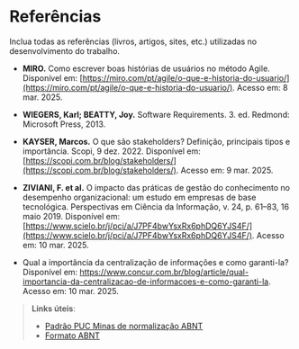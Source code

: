 # Referências

Inclua todas as referências (livros, artigos, sites, etc.) utilizadas no desenvolvimento do trabalho.

- **MIRO.** Como escrever boas histórias de usuários no método Agile. Disponível em: [https://miro.com/pt/agile/o-que-e-historia-do-usuario/](https://miro.com/pt/agile/o-que-e-historia-do-usuario/). Acesso em: 8 mar. 2025.
  
- **WIEGERS, Karl; BEATTY, Joy.** Software Requirements. 3. ed. Redmond: Microsoft Press, 2013.
  
- **KAYSER, Marcos.** O que são stakeholders? Definição, principais tipos e importância. Scopi, 9 dez. 2022. Disponível em: [https://scopi.com.br/blog/stakeholders/](https://scopi.com.br/blog/stakeholders/). Acesso em: 9 mar. 2025.

- **ZIVIANI, F. et al.** O impacto das práticas de gestão do conhecimento no desempenho organizacional: um estudo em empresas de base tecnológica. Perspectivas em Ciência da Informação, v. 24, p. 61–83, 16 maio 2019. Disponível em: [https://www.scielo.br/j/pci/a/J7PF4bwYsxRx6phDQ6YJS4F/](https://www.scielo.br/j/pci/a/J7PF4bwYsxRx6phDQ6YJS4F/). Acesso em: 10 mar. 2025.

 - Qual a importância da centralização de informações e como garanti-la? Disponível em: <https://www.concur.com.br/blog/article/qual-importancia-da-centralizacao-de-informacoes-e-como-garanti-la>. Acesso em: 10 mar. 2025.


> **Links úteis**:
> - [Padrão PUC Minas de normalização ABNT](http://portal.pucminas.br/biblioteca/documentos/GUIA-COMPLETO-ABNT-Elaborar-formatar-trabalho-cientificoNOVO.pdf)
> - [Formato ABNT](https://www.normastecnicas.com/abnt/)



